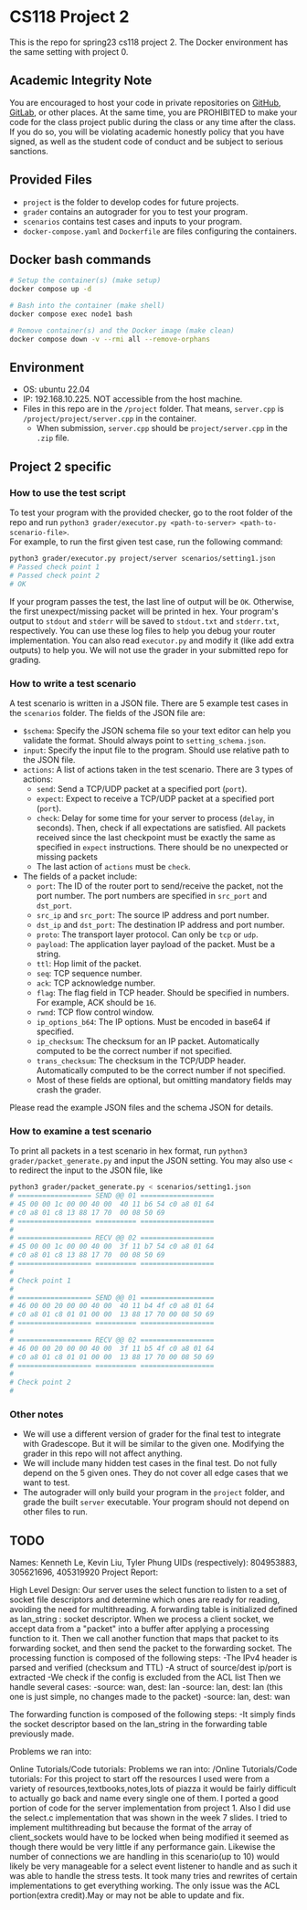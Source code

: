 # CS118 Project 2

This is the repo for spring23 cs118 project 2.
The Docker environment has the same setting with project 0.

## Academic Integrity Note

You are encouraged to host your code in private repositories on [GitHub](https://github.com/), [GitLab](https://gitlab.com), or other places.  At the same time, you are PROHIBITED to make your code for the class project public during the class or any time after the class.  If you do so, you will be violating academic honestly policy that you have signed, as well as the student code of conduct and be subject to serious sanctions.

## Provided Files

- `project` is the folder to develop codes for future projects.
- `grader` contains an autograder for you to test your program.
- `scenarios` contains test cases and inputs to your program.
- `docker-compose.yaml` and `Dockerfile` are files configuring the containers.

## Docker bash commands

```bash
# Setup the container(s) (make setup)
docker compose up -d

# Bash into the container (make shell)
docker compose exec node1 bash

# Remove container(s) and the Docker image (make clean)
docker compose down -v --rmi all --remove-orphans
```

## Environment

- OS: ubuntu 22.04
- IP: 192.168.10.225. NOT accessible from the host machine.
- Files in this repo are in the `/project` folder. That means, `server.cpp` is `/project/project/server.cpp` in the container.
  - When submission, `server.cpp` should be `project/server.cpp` in the `.zip` file.

## Project 2 specific

### How to use the test script

To test your program with the provided checker, go to the root folder of the repo and
run `python3 grader/executor.py <path-to-server> <path-to-scenario-file>`.  
For example, to run the first given test case, run the following command:
```bash
python3 grader/executor.py project/server scenarios/setting1.json
# Passed check point 1
# Passed check point 2
# OK
```

If your program passes the test, the last line of output will be `OK`.
Otherwise, the first unexpect/missing packet will be printed in hex.
Your program's output to `stdout` and `stderr` will be saved to `stdout.txt` and `stderr.txt`, respectively.
You can use these log files to help you debug your router implementation.
You can also read `executor.py` and modify it (like add extra outputs) to help you.
We will not use the grader in your submitted repo for grading.

### How to write a test scenario

A test scenario is written in a JSON file. There are 5 example test cases in the `scenarios` folder.
The fields of the JSON file are:

- `$schema`: Specify the JSON schema file so your text editor can help you validate the format.
  Should always point to `setting_schema.json`.
- `input`: Specify the input file to the program. Should use relative path to the JSON file.
- `actions`: A list of actions taken in the test scenario. There are 3 types of actions:
  - `send`: Send a TCP/UDP packet at a specified port (`port`).
  - `expect`: Expect to receive a TCP/UDP packet at a specified port (`port`).
  - `check`: Delay for some time for your server to process (`delay`, in seconds).
    Then, check if all expectations are satisfied.
    All packets received since the last checkpoint must be exactly the same as specified in `expect` instructions.
    There should be no unexpected or missing packets
  - The last action of `actions` must be `check`.
- The fields of a packet include:
  - `port`: The ID of the router port to send/receive the packet, not the port number.
  The port numbers are specified in `src_port` and `dst_port`.
  - `src_ip` and `src_port`: The source IP address and port number.
  - `dst_ip` and `dst_port`: The destination IP address and port number.
  - `proto`: The transport layer protocol. Can only be `tcp` or `udp`.
  - `payload`: The application layer payload of the packet. Must be a string.
  - `ttl`: Hop limit of the packet.
  - `seq`: TCP sequence number.
  - `ack`: TCP acknowledge number.
  - `flag`: The flag field in TCP header. Should be specified in numbers. For example, ACK should be `16`.
  - `rwnd`: TCP flow control window.
  - `ip_options_b64`: The IP options. Must be encoded in base64 if specified.
  - `ip_checksum`: The checksum for an IP packet. Automatically computed to be the correct number if not specified.
  - `trans_checksum`: The checksum in the TCP/UDP header. Automatically computed to be the correct number if not specified.
  - Most of these fields are optional, but omitting mandatory fields may crash the grader.

Please read the example JSON files and the schema JSON for details.

### How to examine a test scenario

To print all packets in a test scenario in hex format,
run `python3 grader/packet_generate.py` and input the JSON setting.
You may also use `<` to redirect the input to the JSON file, like
```bash
python3 grader/packet_generate.py < scenarios/setting1.json
# ================== SEND @@ 01 ==================
# 45 00 00 1c 00 00 40 00  40 11 b6 54 c0 a8 01 64 
# c0 a8 01 c8 13 88 17 70  00 08 50 69
# ================== ========== ==================
#
# ================== RECV @@ 02 ==================
# 45 00 00 1c 00 00 40 00  3f 11 b7 54 c0 a8 01 64 
# c0 a8 01 c8 13 88 17 70  00 08 50 69
# ================== ========== ==================
#
# Check point 1
#
# ================== SEND @@ 01 ==================
# 46 00 00 20 00 00 40 00  40 11 b4 4f c0 a8 01 64 
# c0 a8 01 c8 01 01 00 00  13 88 17 70 00 08 50 69
# ================== ========== ==================
#
# ================== RECV @@ 02 ==================
# 46 00 00 20 00 00 40 00  3f 11 b5 4f c0 a8 01 64 
# c0 a8 01 c8 01 01 00 00  13 88 17 70 00 08 50 69
# ================== ========== ==================
#
# Check point 2
#
```

### Other notes

- We will use a different version of grader for the final test to integrate with Gradescope.
  But it will be similar to the given one.
  Modifying the grader in this repo will not affect anything.
- We will include many hidden test cases in the final test. Do not fully depend on the 5 given ones.
  They do not cover all edge cases that we want to test.
- The autograder will only build your program in the `project` folder, and grade the built `server` executable.
  Your program should not depend on other files to run.

## TODO

Names: Kenneth Le, Kevin Liu, Tyler Phung
UIDs (respectively): 804953883, 305621696, 405319920
Project Report:

High Level Design:
Our server uses the select function to listen to a set of socket file descriptors and determine which ones are ready for reading, avoiding the need
for multithreading. 
A forwarding table is initialized defined as lan_string : socket descriptor.
When we process a client socket, we accept data from a "packet" into a buffer after applying a processing function to it. 
Then we call another function that maps that packet to its forwarding socket, and then send the packet to the forwarding socket. 
The processing function is composed of the following steps:
-The IPv4 header is parsed and verified (checksum and TTL)
-A struct of source/dest ip/port is extracted
-We check if the config is excluded from the ACL list
Then we handle several cases:
-source: wan, dest: lan 
-source: lan, dest: lan (this one is just simple, no changes made to the packet)
-source: lan, dest: wan


The forwarding function is composed of the following steps: 
-It simply finds the socket descriptor based on the lan_string in the forwarding table previously made. 


Problems we ran into:

Online Tutorials/Code tutorials:
Problems we ran into: /Online Tutorials/Code tutorials:
For this project to start off the resources I used were from a variety of resources,textbooks,notes,lots of piazza it would be fairly difficult to actually go back and name every single one of them. I ported a good portion of code for the server implementation from project 1. Also I did use the select.c implementation that was shown in the week 7 slides. I tried to implement multithreading but because the format of the array of client_sockets would have to be locked when being modified it seemed as though there would be very little if any performance gain. Likewise the number of connections we are handling in this scenario(up to 10) would likely be very manageable for a select event listener to handle and as such it was able to handle the stress tests. It took many tries and rewrites of certain implementations to get everything working. The only issue was the ACL portion(extra credit).May or may not be able to update and fix.
